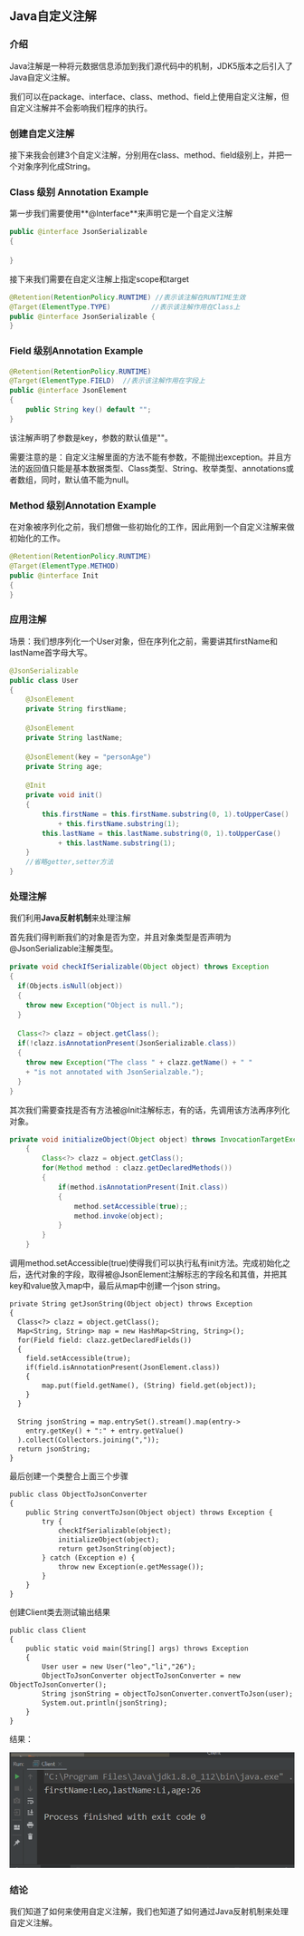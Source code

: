 ## Java自定义注解

### 介绍

Java注解是一种将元数据信息添加到我们源代码中的机制，JDK5版本之后引入了Java自定义注解。

我们可以在package、interface、class、method、field上使用自定义注解，但自定义注解并不会影响我们程序的执行。

### 创建自定义注解

接下来我会创建3个自定义注解，分别用在class、method、field级别上，并把一个对象序列化成String。

### Class 级别 Annotation Example

第一步我们需要使用**@Interface**来声明它是一个自定义注解

```java
public @interface JsonSerializable
{

}
```

接下来我们需要在自定义注解上指定scope和target

```java
@Retention(RetentionPolicy.RUNTIME) //表示该注解在RUNTIME生效
@Target(ElementType.TYPE)		   //表示该注解作用在Class上
public @interface JsonSerializable {
}
```

### Field 级别Annotation Example

```java
@Retention(RetentionPolicy.RUNTIME)
@Target(ElementType.FIELD)	//表示该注解作用在字段上
public @interface JsonElement
{
	public String key() default "";
}
```

该注解声明了参数是key，参数的默认值是""。

需要注意的是：自定义注解里面的方法不能有参数，不能抛出exception。并且方法的返回值只能是基本数据类型、Class类型、String、枚举类型、annotations或者数组，同时，默认值不能为null。

### Method 级别Annotation Example

在对象被序列化之前，我们想做一些初始化的工作，因此用到一个自定义注解来做初始化的工作。

```java
@Retention(RetentionPolicy.RUNTIME)
@Target(ElementType.METHOD)
public @interface Init
{
}
```

### 应用注解

场景：我们想序列化一个User对象，但在序列化之前，需要讲其firstName和lastName首字母大写。

```java
@JsonSerializable
public class User
{
	@JsonElement
	private String firstName;

	@JsonElement
	private String lastName;

	@JsonElement(key = "personAge")
	private String age;
  
  	@Init
	private void init()
	{
		this.firstName = this.firstName.substring(0, 1).toUpperCase()
			+ this.firstName.substring(1);
		this.lastName = this.lastName.substring(0, 1).toUpperCase()
			+ this.lastName.substring(1);
	}
  	//省略getter,setter方法
}
```

### 处理注解

我们利用**Java反射机制**来处理注解

首先我们得判断我们的对象是否为空，并且对象类型是否声明为@JsonSerializable注解类型。

```java
private void checkIfSerializable(Object object) throws Exception
{
  if(Objects.isNull(object))
  {
  	throw new Exception("Object is null.");
  }

  Class<?> clazz = object.getClass();
  if(!clazz.isAnnotationPresent(JsonSerializable.class))
  {
    throw new Exception("The class " + clazz.getName() + " "
    + "is not annotated with JsonSerialzable.");
  }
}
```

其次我们需要查找是否有方法被@Init注解标志，有的话，先调用该方法再序列化对象。

```java
private void initializeObject(Object object) throws InvocationTargetException, IllegalAccessException
	{
		Class<?> clazz = object.getClass();
		for(Method method : clazz.getDeclaredMethods())
		{
			if(method.isAnnotationPresent(Init.class))
			{
				method.setAccessible(true);;
				method.invoke(object);
			}
		}
	}
```

调用method.setAccessible(true)使得我们可以执行私有init方法。完成初始化之后，迭代对象的字段，取得被@JsonElement注解标志的字段名和其值，并把其key和value放入map中，最后从map中创建一个json string。

```
private String getJsonString(Object object) throws Exception
{
  Class<?> clazz = object.getClass();
  Map<String, String> map = new HashMap<String, String>();
  for(Field field: clazz.getDeclaredFields())
  {
    field.setAccessible(true);
    if(field.isAnnotationPresent(JsonElement.class))
    {
    	map.put(field.getName(), (String) field.get(object));
    }
  }

  String jsonString = map.entrySet().stream().map(entry->
    entry.getKey() + ":" + entry.getValue()
  ).collect(Collectors.joining(","));
  return jsonString;
}
```

最后创建一个类整合上面三个步骤

```
public class ObjectToJsonConverter
{
	public String convertToJson(Object object) throws Exception {
		try {
			checkIfSerializable(object);
			initializeObject(object);
			return getJsonString(object);
		} catch (Exception e) {
			throw new Exception(e.getMessage());
		}
	}
}
```

创建Client类去测试输出结果

```
public class Client
{
	public static void main(String[] args) throws Exception
	{
		User user = new User("leo","li","26");
		ObjectToJsonConverter objectToJsonConverter = new ObjectToJsonConverter();
		String jsonString = objectToJsonConverter.convertToJson(user);
		System.out.println(jsonString);
	}
}
```

结果：

![customer_annotation_result](./resource/img/custom_annotation_result.png)

### 结论

我们知道了如何来使用自定义注解，我们也知道了如何通过Java反射机制来处理自定义注解。